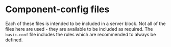 # Component-config files

Each of these files is intended to be included in a server block. Not all of
the files here are used - they are available to be included as required. The
`basic.conf` file includes the rules which are recommended to always be
defined.
